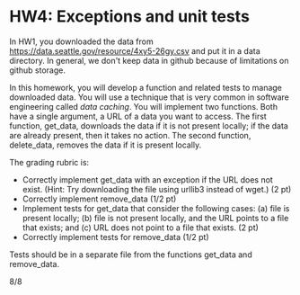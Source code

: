 # HW4: Exceptions and unit tests
In HW1, you downloaded the data from https://data.seattle.gov/resource/4xy5-26gy.csv and put it in a data directory.
In general, we don't keep data in github because of limitations on github storage.

In this homework, you will develop a function and related tests to manage downloaded data. You will use
a technique that is very common in software engineering called *data caching*. You will implement two functions. Both
have a single argument, a URL of a data you want to access. The first function, get_data, downloads the data if it
is not present locally; if the data are already present, then it takes no action. The second function, delete_data, removes
the data if it is present locally.

The grading rubric is:

- Correctly implement get_data with an exception if the URL does not exist. (Hint: Try downloading the file using urllib3 instead of wget.) (2 pt)
- Correctly implement remove_data (1/2 pt)
- Implement tests for get_data that consider the following cases: (a) file is present locally; (b) file is not present locally, and the URL points to a file that exists; and (c) URL does not point to a file that exists. (2 pt)
- Correctly implement tests for remove_data (1/2 pt)

Tests should be in a separate file from the functions get_data and remove_data.

8/8
